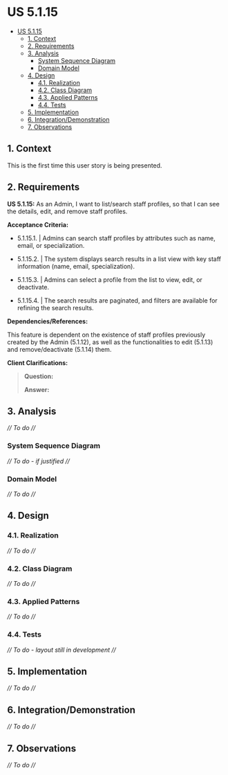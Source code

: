 # US 5.1.15

<!-- TOC -->
* [US 5.1.15](#us-5115)
  * [1. Context](#1-context)
  * [2. Requirements](#2-requirements)
  * [3. Analysis](#3-analysis)
    * [System Sequence Diagram](#system-sequence-diagram)
    * [Domain Model](#domain-model)
  * [4. Design](#4-design)
    * [4.1. Realization](#41-realization)
    * [4.2. Class Diagram](#42-class-diagram)
    * [4.3. Applied Patterns](#43-applied-patterns)
    * [4.4. Tests](#44-tests)
  * [5. Implementation](#5-implementation)
  * [6. Integration/Demonstration](#6-integrationdemonstration)
  * [7. Observations](#7-observations)
<!-- TOC -->


## 1. Context

This is the first time this user story is being presented.

## 2. Requirements

**US 5.1.15:** As an Admin, I want to list/search staff profiles, so that I can see the details, edit, and remove staff profiles.


**Acceptance Criteria:**

- 5.1.15.1. | Admins can search staff profiles by attributes such as name, email, or specialization.

- 5.1.15.2. | The system displays search results in a list view with key staff information (name, email, specialization).

- 5.1.15.3. | Admins can select a profile from the list to view, edit, or deactivate.

- 5.1.15.4. | The search results are paginated, and filters are available for refining the search results.

**Dependencies/References:**

This feature is dependent on the existence of staff profiles previously created by the Admin (5.1.12), as well as the functionalities
to edit (5.1.13) and remove/deactivate (5.1.14) them.

**Client Clarifications:**

> **Question:** 
>
> **Answer:** 


## 3. Analysis

_// To do //_

### System Sequence Diagram

_// To do - if justified //_

### Domain Model

_// To do //_

## 4. Design

### 4.1. Realization

_// To do //_

### 4.2. Class Diagram

_// To do //_

### 4.3. Applied Patterns

_// To do //_

### 4.4. Tests

_// To do - layout still in development //_ 


## 5. Implementation

_// To do //_

## 6. Integration/Demonstration

_// To do //_

## 7. Observations

_// To do //_